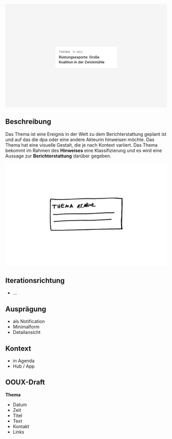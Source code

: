 ![](Cover.png)

## Beschreibung
Das Thema ist eine Ereignis in der Welt zu dem Berichterstattung geplant ist und auf das die dpa oder eine andere Akteurin hinweisen möchte.  Das Thema hat eine visuelle Gestalt, die je nach Kontext variiert. Das Thema bekommt im Rahmen des **Hinweises** eine Klassifizierung und es wird eine  Aussage zur **Berichterstattung** darüber gegeben.

![](Scribble.png)

## Iterationsrichtung
* …


## Ausprägung
* als Notification
* Minimalform
* Detailansicht




## Kontext
* in Agenda
* Hub / App



## OOUX-Draft
**Thema**
* Datum
* Zeit
* Titel
* Text
* Kontakt
* Links

